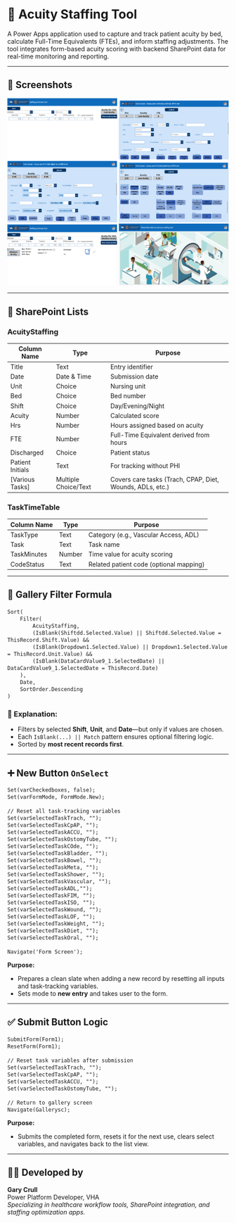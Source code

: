 
# 🏥 Acuity Staffing Tool

A Power Apps application used to capture and track patient acuity by bed, calculate Full-Time Equivalents (FTEs), and inform staffing adjustments. The tool integrates form-based acuity scoring with backend SharePoint data for real-time monitoring and reporting.

---

## 📸 Screenshots

<p align="center">
  <img src="./Images/Screenshot%202025-05-09%20115102.png" width="250" alt="Home Screen" />
  <img src="./Images/Screenshot%202025-05-09%20115112.png" width="250" alt="Form View" />
  <img src="./Images/Screenshot%202025-05-09%20115202.png" width="250" alt="Patient Input" />
  <img src="./Images/Screenshot%202025-05-09%20115218.png" width="250" alt="Task Capture View" />
  <img src="./Images/Screenshot%202025-05-09%20115240.png" width="250" alt="Empty Start State" />
  <img src="./Images/Screenshot%202025-05-09%20115046.png" width="250" alt="Loading Screen" />
</p>

---

## 📂 SharePoint Lists

### AcuityStaffing

| Column Name       | Type              | Purpose |
|------------------|-------------------|---------|
| Title            | Text              | Entry identifier |
| Date             | Date & Time       | Submission date |
| Unit             | Choice            | Nursing unit |
| Bed              | Choice            | Bed number |
| Shift            | Choice            | Day/Evening/Night |
| Acuity           | Number            | Calculated score |
| Hrs              | Number            | Hours assigned based on acuity |
| FTE              | Number            | Full-Time Equivalent derived from hours |
| Discharged       | Choice            | Patient status |
| Patient Initials | Text              | For tracking without PHI |
| [Various Tasks]  | Multiple Choice/Text | Covers care tasks (Trach, CPAP, Diet, Wounds, ADLs, etc.) |

### TaskTimeTable

| Column Name | Type             | Purpose |
|-------------|------------------|---------|
| TaskType    | Text             | Category (e.g., Vascular Access, ADL) |
| Task        | Text             | Task name |
| TaskMinutes | Number           | Time value for acuity scoring |
| CodeStatus  | Text             | Related patient code (optional mapping) |

---

## 🧮 Gallery Filter Formula

```powerapps
Sort(
    Filter(
        AcuityStaffing, 
        (IsBlank(Shiftdd.Selected.Value) || Shiftdd.Selected.Value = ThisRecord.Shift.Value) &&
        (IsBlank(Dropdown1.Selected.Value) || Dropdown1.Selected.Value = ThisRecord.Unit.Value) &&
        (IsBlank(DataCardValue9_1.SelectedDate) || DataCardValue9_1.SelectedDate = ThisRecord.Date)
    ),
    Date,
    SortOrder.Descending
)
```

### 🧠 Explanation:
- Filters by selected **Shift**, **Unit**, and **Date**—but only if values are chosen.
- Each `IsBlank(...) || Match` pattern ensures optional filtering logic.
- Sorted by **most recent records first**.

---

## ➕ New Button `OnSelect`

```powerapps
Set(varCheckedboxes, false);
Set(varFormMode, FormMode.New);

// Reset all task-tracking variables
Set(varSelectedTaskTrach, "");
Set(varSelectedTaskCpAP, "");
Set(varSelectedTaskACCU, "");
Set(varSelectedTaskOstomyTube, "");
Set(varSelectedTaskCOde, "");
Set(varSelectedTaskBladder, "");
Set(varSelectedTaskBowel, "");
Set(varSelectedTaskMeta, "");
Set(varSelectedTaskShower, "");
Set(varSelectedTaskVascular, "");
Set(varSelectedTaskADL,"");
Set(varSelectedTaskFIM, "");
Set(varSelectedTaskISO, "");
Set(varSelectedTaskWound, "");
Set(varSelectedTaskLOF, "");
Set(varSelectedTaskWeight, "");
Set(varSelectedTaskDiet, "");
Set(varSelectedTaskOral, "");

Navigate('Form Screen');
```

**Purpose:**  
- Prepares a clean slate when adding a new record by resetting all inputs and task-tracking variables.
- Sets mode to **new entry** and takes user to the form.

---

## ✅ Submit Button Logic

```powerapps
SubmitForm(Form1);
ResetForm(Form1);

// Reset task variables after submission
Set(varSelectedTaskTrach, "");
Set(varSelectedTaskCpAP, "");
Set(varSelectedTaskACCU, "");
Set(varSelectedTaskOstomyTube, "");

// Return to gallery screen
Navigate(Gallerysc);
```

**Purpose:**  
- Submits the completed form, resets it for the next use, clears select variables, and navigates back to the list view.

---

## 👨‍💻 Developed by

**Gary Crull**  
Power Platform Developer, VHA  
_Specializing in healthcare workflow tools, SharePoint integration, and staffing optimization apps._

